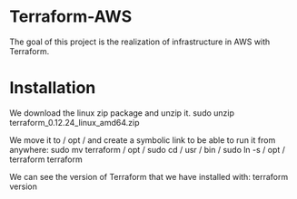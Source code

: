 # Terraform-AWS
 The goal of this project is the realization of infrastructure in AWS with Terraform.

# Installation
We download the linux zip package and unzip it.
sudo unzip terraform_0.12.24_linux_amd64.zip

We move it to / opt / and create a symbolic link to be able to run it from anywhere:
sudo mv terraform / opt /
sudo cd / usr / bin /
sudo ln -s / opt / terraform terraform

We can see the version of Terraform that we have installed with:
terraform version
